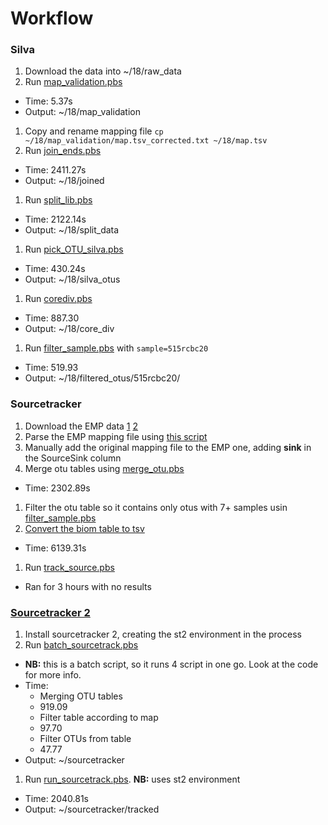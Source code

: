# Workflow

### Silva

1. Download the data into ~/18/raw_data
1. Run [map_validation.pbs](./fin_scripts/map_validation.pbs)
  * Time: 5.37s
  * Output: ~/18/map_validation
1. Copy and rename mapping file `cp ~/18/map_validation/map.tsv_corrected.txt ~/18/map.tsv`
1. Run [join_ends.pbs](./fin_scripts/join_ends.pbs)
  * Time: 2411.27s
  * Output: ~/18/joined
1. Run [split_lib.pbs](./fin_scripts/split_lib.pbs)
  * Time: 2122.14s
  * Output: ~/18/split_data
1. Run [pick_OTU_silva.pbs](./fin_scripts/pick_OTU_silva.pbs)
  * Time: 430.24s
  * Output: ~/18/silva_otus
1. Run [corediv.pbs](./fin_scripts/corediv.pbs)
  * Time: 887.30
  * Output: ~/18/core_div
1. Run [filter_sample.pbs](./fin_scripts/filter_sample.pbs) with `sample=515rcbc20`
  * Time: 519.93
  * Output: ~/18/filtered_otus/515rcbc20/

### Sourcetracker
1. Download the EMP data [1](ftp://ftp.microbio.me/emp/release1/otu_tables/closed_ref_silva/emp_cr_silva_16S_123.qc_filtered.biom) [2](ftp://ftp.microbio.me/emp/release1/mapping_files/emp_qiime_mapping_qc_filtered.tsv)
1. Parse the EMP mapping file using [this script](./fin_scripts/parse_mapping.py)
1. Manually add the original mapping file to the EMP one, adding __sink__ in the SourceSink column
1. Merge otu tables using [merge_otu.pbs](./fin_scripts/merge_otu.pbs)
  * Time: 2302.89s
1. Filter the otu table so it contains only otus with  7+ samples usin [filter_sample.pbs](./fin_scripts/filter_sample.pbs)
1. [Convert the biom table to tsv](./fin_scripts/convert_tsv.pbs)
  * Time: 6139.31s
1. Run [track_source.pbs](./fin_scripts/track_source.pbs)
  * Ran for 3 hours with no results

### [Sourcetracker 2](https://github.com/biota/sourcetracker2)
1. Install sourcetracker 2, creating the st2 environment in the process
1. Run [batch_sourcetrack.pbs](./fin_scirpts/batch_sourcetrack.pbs)
  * __NB:__ this is a batch script, so it runs 4 script in one go. Look at the code for more info.
  * Time:
    * Merging OTU tables
    * 919.09
    * Filter table according to map
    * 97.70
    * Filter OTUs from table
    * 47.77
  * Output: ~/sourcetracker
1. Run [run_sourcetrack.pbs](./fin_scripts/run_sourcetrack.pbs). __NB:__ uses st2 environment
  * Time: 2040.81s
  * Output: ~/sourcetracker/tracked

